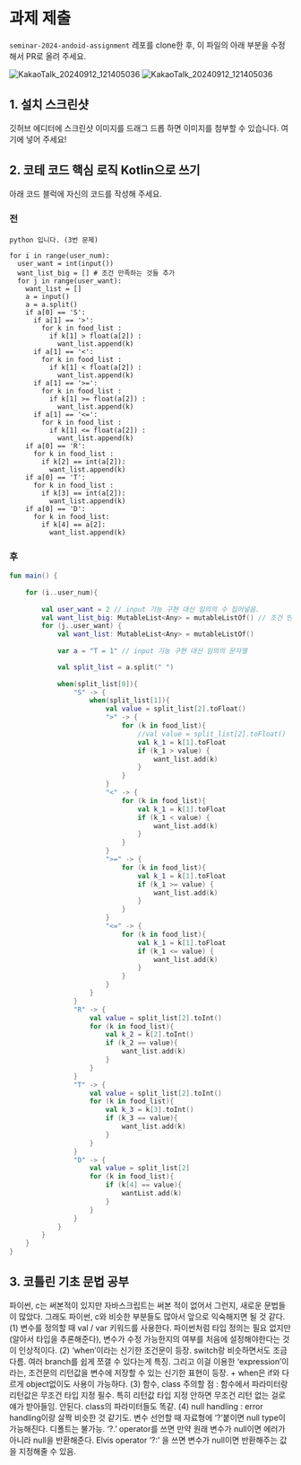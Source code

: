 # 과제 제출

`seminar-2024-andoid-assignment` 레포를 clone한 후, 이 파일의 아래 부분을 수정해서 PR로 올려 주세요.

![KakaoTalk_20240912_121405036](https://github.com/user-attachments/assets/b42a49d2-6262-40d2-81a1-8b41f923e62c)
![KakaoTalk_20240912_121405036](https://github.com/user-attachments/assets/b42a49d2-6262-40d2-81a1-8b41f923e62c)
## 1. 설치 스크린샷

깃허브 에디터에 스크린샷 이미지를 드래그 드롭 하면 이미지를 첨부할 수 있습니다. 여기에 넣어 주세요!


## 2. 코테 코드 핵심 로직 Kotlin으로 쓰기

아래 코드 블럭에 자신의 코드를 작성해 주세요.

### 전

```
python 입니다. (3번 문제)

for i in range(user_num):
  user_want = int(input())
  want_list_big = [] # 조건 만족하는 것들 추가
  for j in range(user_want):
    want_list = []
    a = input()
    a = a.split()
    if a[0] == 'S':
      if a[1] == '>':
        for k in food_list :
          if k[1] > float(a[2]) :
            want_list.append(k)
      if a[1] == '<':
        for k in food_list :
          if k[1] < float(a[2]) :
            want_list.append(k)
      if a[1] == '>=':
        for k in food_list :
          if k[1] >= float(a[2]) :
            want_list.append(k)
      if a[1] == '<=':
        for k in food_list :
          if k[1] <= float(a[2]) :
            want_list.append(k)
    if a[0] == 'R':
      for k in food_list :
        if k[2] == int(a[2]):
          want_list.append(k)
    if a[0] == 'T':
      for k in food_list :
        if k[3] == int(a[2]):
          want_list.append(k)
    if a[0] == 'D':
      for k in food_list:
        if k[4] == a[2]:
          want_list.append(k)
```

### 후

```kotlin
fun main() {
    
    for (i..user_num){
        
        val user_want = 2 // input 기능 구현 대신 임의의 수 집어넣음.
        val want_list_big: MutableList<Any> = mutableListOf() // 조건 만족하는 것들 추가
        for (j..user_want) {
            val want_list: MutableList<Any> = mutableListOf()
            
            var a = "T = 1" // input 기능 구현 대신 임의의 문자열 

            val split_list = a.split(" ")
            
            when(split_list[0]){
                "S" -> {
                    when(split_list[1]){
                        val value = split_list[2].toFloat()
                        ">" -> {
                            for (k in food_list){
                                //val value = split_list[2].toFloat()
                                val k_1 = k[1].toFloat
                                if (k_1 > value) {
                                    want_list.add(k)
                                }
                            }
                        }
                        "<" -> {
                            for (k in food_list){
                                val k_1 = k[1].toFloat
                                if (k_1 < value) {
                                    want_list.add(k)
                                }
                            }
                        }
                        ">=" -> {
                            for (k in food_list){
                                val k_1 = k[1].toFloat
                                if (k_1 >= value) {
                                    want_list.add(k)
                                }
                            }
                        }
                        "<=" -> {
                            for (k in food_list){
                                val k_1 = k[1].toFloat
                                if (k_1 <= value) {
                                    want_list.add(k)
                                }
                            }
                        }
                    }
                }
                "R" -> {
                    val value = split_list[2].toInt()
                    for (k in food_list){
                        val k_2 = k[2].toInt()
                        if (k_2 == value){
                            want_list.add(k)
                        }
                    }
                }
                "T" -> {
                    val value = split_list[2].toInt()
                    for (k in food_list){
                        val k_3 = k[3].toInt()
                        if (k_3 == value){
                            want_list.add(k)
                        }
                    }
                }
                "D" -> {
                    val value = split_list[2]
                    for (k in food_list){
                        if (k[4] == value){
                            wantList.add(k)
                        }
                    }
                }
            }
        }
    }
}
```

## 3. 코틀린 기초 문법 공부

파이썬, c는 써본적이 있지만 자바스크립트는 써본 적이 없어서 그런지, 새로운 문법들이 많았다. 그래도 파이썬, c와 비슷한 부분들도 많아서 앞으로 익숙해지면 될 것 같다.
(1) 변수를 정의할 때 val / var 키워드를 사용한다. 파이썬처럼 타입 정의는 필요 없지만(알아서 타입을 추론해준다), 변수가 수정 가능한지의 여부를 처음에 설정해야한다는 것이 인상적이다. 
(2) ‘when’이라는 신기한 조건문이 등장. switch랑 비슷하면서도 조금 다름. 여러 branch를 쉽게 쪼갤 수 있다는게 특징. 그리고 이걸 이용한 ‘expression’이라는, 조건문의 리턴값을 변수에 저장할 수 있는 신기한 표현이 등장. + when은 if와 다르게 object없이도 사용이 가능하다.
(3) 함수, class 주의할 점 : 함수에서 파라미터랑 리턴값은 무조건 타입 지정 필수. 특히 리턴값 타입 지정 안하면 무조건 리턴 없는 걸로 얘가 받아들임. 안된다. class의 파라미터들도 똑같.
(4) null handling : error handling이랑 살짝 비슷한 것 같기도. 변수 선언할 때 자료형에 ‘?’붙이면 null type이 가능해진다. 디폴트는 불가능. ‘?.’ operator를 쓰면 만약 원래 변수가 null이면 에러가 아니라 null을 반환해준다. Elvis operator ‘?:’ 을 쓰면 변수가 null이면 반환해주는 값을 지정해줄 수 있음.
